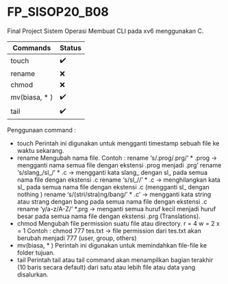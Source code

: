 # FP_SISOP20_B08
Final Project Sistem Operasi
Membuat CLI pada xv6 menggunakan C.

| Commands      | Status        |
| ------------- |-------------- |
| touch         | :heavy_check_mark: |
| rename        | :x:               | 
| chmod         | :x:               |
| mv(biasa, * ) | :heavy_check_mark: |
| tail          | :heavy_check_mark: |

Penggunaan command :
- touch
  Perintah ini digunakan untuk mengganti timestamp sebuah file ke waktu sekarang.
- rename
  Mengubah nama file.
  Contoh :
  rename ‘s/.prog/.prg/’ * .prog -> mengganti nama semua file dengan ekstensi .prog
  menjadi .prg’
  rename ‘s/slang_/sl_/’ * .c -> mengganti kata slang_ dengan sl_ pada semua nama file
  dengan ekstensi .c
  rename ‘s/sl_//’ * .c -> menghilangkan kata sl_ pada semua nama file dengan ekstensi .c
  (mengganti sl_ dengan nothing )
  rename ‘s/(stri/stra)ng/bang/’ * .c’ -> mengganti kata string atau strang dengan bang
  pada semua nama file dengan ekstensi .c
  rename ‘y/a-z/A-Z/’ *.prg -> menganti semua huruf kecil menjadi huruf besar pada
  semua nama file dengan ekstensi .prg (Translations).
- chmod
  Mengubah file permission suatu file atau directory.
  r = 4
  w = 2
  x = 1
  Contoh : chmod 777 tes.txt -> file permission dari tes.txt akan berubah menjadi 777 (user, group, others)
- mv(biasa, * )
  Perintah ini digunakan untuk memindahkan file-file ke folder tujuan.
- tail
  Perintah tail atau tail command akan menampilkan bagian terakhir (10 baris secara
  default) dari satu atau lebih file atau data yang disalurkan.

